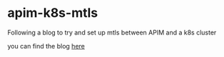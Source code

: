 # apim-k8s-mtls
Following a blog to try and set up mtls between APIM and a k8s cluster

you can find the blog [here](https://techcommunity.microsoft.com/t5/azure-paas-blog/mtls-between-aks-and-api-management/ba-p/1813887)